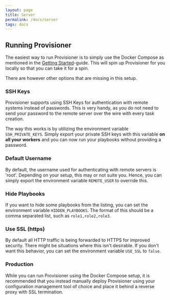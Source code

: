 ```yaml
---
layout: page
title: Server
permalink: /docs/server
tags: docs
---
```


## Running Provisioner

The easiest way to run Provisioner is to simply use the Docker Compose as mentioned in the [Getting Started](/docs/getting-started)-guide. This will spin up Provisioner for you locally so that you can take it for a spin.

There are however other options that are missing in this setup.

### SSH Keys

Provisioner supports using SSH Keys for authentication with remote systems instead of passwords. This is very handy, as you do not need to send your password to the remote server over the wire with every task creation.

The way this works is by utilizing the environment variable `SSH_PRIVATE_KEYS`. Simply export your private SSH keys with this variable **on all your workers** and you can now run your playbooks without providing a password.

### Default Username

By default, the username used for authenticating with remote servers is 'root'. Depending on your setup, this may or not suite you. Hence, you can simply export the environment variable `REMOTE_USER` to override this.

### Hide Playbooks

If you want to hide some playbooks from the listing, you can set the environment variable `HIDDEN_PLAYBOOKS`. The format of this should be a comma separated list, such as `role1,role2,role3`.

### Use SSL (https)

By default all HTTP traffic is being forwarded to HTTPS for improved security. There might be situations where this isn't desirable. If you don't want this behavior, you can set the environment variable `USE_SSL` to `false`.

### Production

While you can run Provisioner using the Docker Compose setup, it is recommended that you instead manually deploy Provisioner using your configuration management tool of choice and place it behind a reverse proxy with SSL termination.
